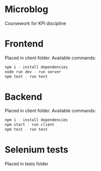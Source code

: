 # Microblog
Coursework for KPI discipline

# Frontend
Placed in client folder. Available commands:
```bash
npm i - install dependencies
node run dev - run server
npm test - run test
```

# Backend
Placed in client folder. Available commands:
```bash
npm i - install dependencies
npm start - run client
npm test - run test

```

# Selenium tests
Placed in tests folder
